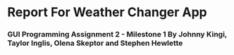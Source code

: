 # Report For Weather Changer App
### GUI Programming Assignment 2 - Milestone 1 By Johnny Kingi, Taylor Inglis, Olena Skeptor and Stephen Hewlette
